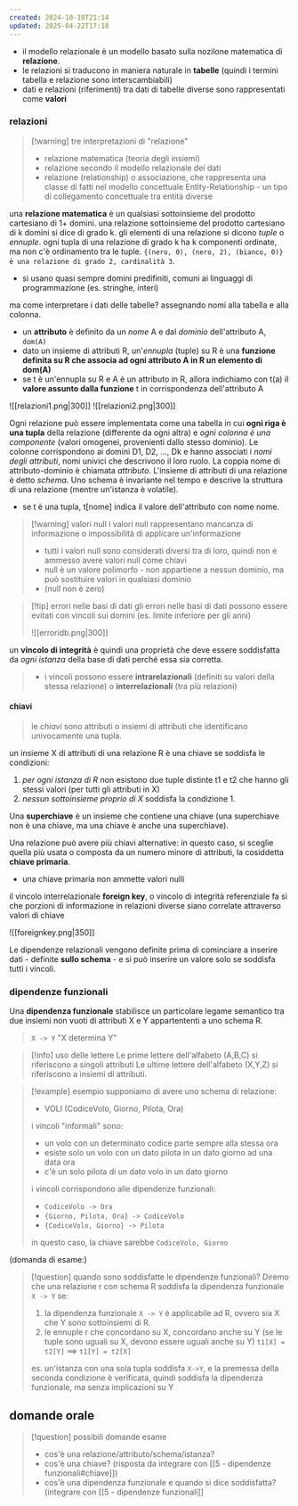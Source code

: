 ```yaml
---
created: 2024-10-10T21:14
updated: 2025-04-22T17:18
---
```

- il modello relazionale è un modello basato sulla nozilone matematica di **relazione**.
- le relazioni si traducono in maniera naturale in **tabelle** (quindi i termini tabella e relazione sono interscambiabili)
- dati e relazioni (riferimenti) tra dati di tabelle diverse sono rappresentati come **valori**

### relazioni

>[!warning] tre interpretazioni di "relazione"
>- relazione matematica (teoria degli insiemi)
>- relazione secondo il modello relazionale dei dati
>- relazione (relationship) o associazione, che rappresenta una classe di fatti nel modello concettuale Entity-Relationship - un tipo di collegamento concettuale tra entità diverse

una **relazione matematica** è un qualsiasi sottoinsieme del prodotto cartesiano di 1+ domini. una relazione sottoinsieme del prodotto cartesiano di k domini si dice di grado k. gli elementi di una relazione si dicono *tuple* o *ennuple*. ogni tupla di una relazione di grado k ha k componenti ordinate, ma non c'è ordinamento tra le tuple.
	`{(nero, 0), (nero, 2), (bianco, 0)} è una relazione di grado 2, cardinalità 3`.
- si usano quasi sempre domini predifiniti, comuni ai linguaggi di programmazione (es. stringhe, interi)

ma come interpretare i dati delle tabelle? assegnando nomi alla tabella e alla colonna.

- un **attributo** è definito da un *nome* A e dal *dominio* dell'attributo A, `dom(A)`
- dato un insieme di attributi R, un'*ennupla* (tuple) su R è una **funzione definita su R che associa ad ogni attributo A in R un elemento di dom(A)**
- se t è un'ennupla su R e A è un attributo in R, allora indichiamo con t(a) il **valore assunto dalla funzione** t in corrispondenza dell'attributo A

![[relazioni1.png|300]]   ![[relazioni2.png|300]]

Ogni relazione può essere implementata come una tabella in cui **ogni riga è una tupla** della relazione (differente da ogni altra) e *ogni colonna è una componente* (valori omogenei, provenienti dallo stesso dominio).
Le colonne corrispondono ai domini D1, D2, ..., Dk e hanno associati i *nomi degli attributi*, nomi univici che descrivono il loro ruolo.
La coppia nome di attributo-dominio è chiamata *attributo*. L'insieme di attributi di una relazione è detto *schema*. Uno schema è invariante nel tempo e descrive la struttura di una relazione (mentre un'istanza è volatile).

- se t è una tupla, t[nome] indica il valore dell'attributo con nome nome.

>[!warning] valori null
>i valori null rappresentano mancanza di informazione o impossibilità di applicare un'informazione 
>
>- tutti i valori null sono considerati diversi tra di loro, quindi non è ammesso avere valori null come chiavi
>- null è un valore polimorfo - non appartiene a nessun dominio, ma può sostituire valori in qualsiasi dominio
>- (null non è zero)

>[!tip] errori nelle basi di dati
>gli errori nelle basi di dati possono essere evitati con vincoli sui domini (es. limite inferiore per gli anni)
>
>![[erroridb.png|300]]
>
un **vincolo di integrità** è quindi una proprietà che deve essere soddisfatta da *ogni istanza* della base di dati perché essa sia corretta.
> 
> - i vincoli possono essere **intrarelazionali** (definiti su valori della stessa relazione) o **interrelazionali** (tra più relazioni)

#### chiavi
> le *chiavi* sono attributi o insiemi di attributi che identificano univocamente una tupla.

un insieme X di attributi di una relazione R è una chiave se soddisfa le condizioni:
1) *per ogni istanza di R* non esistono due tuple distinte t1 e t2 che hanno gli stessi valori (per tutti gli attributi in X)
2) *nessun sottoinsieme proprio di X* soddisfa la condizione 1.

Una **superchiave** è un insieme che contiene una chiave (una superchiave non è una chiave, ma una chiave è anche una superchiave).

Una relazione può avere più chiavi alternative: in questo caso, si sceglie quella più usata o composta da un numero minore di attributi, la cosiddetta **chiave primaria**.
- una chiave primaria non ammette valori nulli

il vincolo interrelazionale **foreign key**, o vincolo di integrità referenziale fa sì che porzioni di informazione in relazioni diverse siano correlate attraverso valori di chiave
 
![[foreignkey.png|350]]
 
Le dipendenze relazionali vengono definite prima di cominciare a inserire dati - definite **sullo schema** - e si può inserire un valore solo se soddisfa tutti i vincoli.

### dipendenze funzionali
Una **dipendenza funzionale** stabilisce un particolare legame semantico tra due insiemi non vuoti di attributi X e Y appartententi a uno schema R.
> `X -> Y` "X determina Y"

>[!info] uso delle lettere
>Le prime lettere dell'alfabeto (A,B,C) si riferiscono a singoli attributi 
>Le ultime lettere dell'alfabeto (X,Y,Z) si riferiscono a insiemi di attributi.

>[!example] esempio
>supponiamo di avere uno schema di relazione:
>- VOLI (CodiceVolo, Giorno, Pilota, Ora)
>
>i vincoli "informali" sono:
>- un volo con un determinato codice parte sempre alla stessa ora
>- esiste solo un volo con un dato pilota in un dato giorno ad una data ora
>- c'è un solo pilota di un dato volo in un dato giorno
>  
>  i vincoli corrispondono alle dipendenze funzionali:
>  - `CodiceVolo -> Ora`
>  - `{Giorno, Pilota, Ora} -> CodiceVolo`
>  - `{CodiceVolo, Giorno} -> Pilota`
>  
>  in questo caso, la chiave sarebbe `CodiceVolo, Giorno` 

(domanda di esame:)
>[!question] quando sono soddisfatte le dipendenze funzionali?
>Diremo che una relazione r con schema R soddisfa la dipendenza funzionale `X -> Y` se:
>1) la dipendenza funzionale `X -> Y` è applicabile ad R, ovvero sia X che Y sono sottoinsiemi di R.
>2) le ennuple r che concordano su X, concordano anche su Y (se le tuple sono uguali su X, devono essere uguali anche su Y)
>   `t1[X] = t2[Y]` $\implies$ `t1[Y] = t2[X]` 
> 
> es. un'istanza con una sola tupla soddisfa `X->Y`, e la premessa della seconda condizione è verificata, quindi soddisfa la dipendenza funzionale, ma senza implicazioni su Y

## domande orale
>[!question] possibili domande esame 
>- cos'è una relazione/attributo/schema/istanza?
>- cos'è una chiave? (risposta da integrare con [[5 - dipendenze funzionali#chiave]])
>- cos'è una dipendenza funzionale e quando si dice soddisfatta? (integrare con [[5 - dipendenze funzionali]]